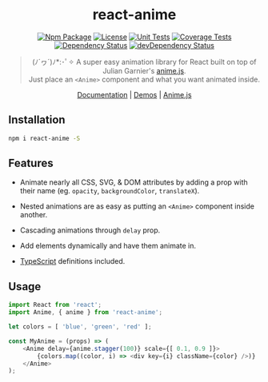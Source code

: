 <h1 align="center">react-anime</h1>

<div align="center">

[![Npm Package][npm-img]][npm-url]
[![License][license-img]][license-url]
[![Unit Tests][travis-img]][travis-url]
[![Coverage Tests][codecov-img]][codecov-url]
[![Dependency Status][david-img]][david-url]
[![devDependency Status][david-dev-img]][david-dev-url]

> (ﾉ´ヮ´)ﾉ*:･ﾟ✧  A super easy animation library for React built on top of Julian Garnier's [anime.js](https://github.com/juliangarnier/anime). <br>
> Just place an `<Anime>` component and what you want animated inside.

[Documentation](documentation.md) | [Demos](https://codepen.io/collection/nrkjgo/) | [Anime.js](https://github.com/juliangarnier/anime)

</div>

## Installation

```bash
npm i react-anime -S
```

## Features

- Animate nearly all CSS, SVG, & DOM attributes by adding a prop with their name (eg. `opacity`, `backgroundColor`, `translateX`).

- Nested animations are as easy as putting an `<Anime>` component inside another.

- Cascading animations through `delay` prop.

- Add elements dynamically and have them animate in.

- [TypeScript](http://typescriptlang.org/) definitions included.

## Usage

```js
import React from 'react';
import Anime, { anime } from 'react-anime';

let colors = [ 'blue', 'green', 'red' ];

const MyAnime = (props) => (
    <Anime delay={anime.stagger(100)} scale={[ 0.1, 0.9 ]}>
        {colors.map((color, i) => <div key={i} className={color} />)}
    </Anime>
);

```

[license-img]: http://img.shields.io/:license-mit-blue.svg?style=flat-square
[license-url]: https://opensource.org/licenses/MIT
[david-url]: https://david-dm.org/plus1tv/react-anime
[david-img]: https://david-dm.org/plus1tv/react-anime.svg?style=flat-square
[david-dev-url]: https://david-dm.org/plus1tv/react-anime#info=devDependencies
[david-dev-img]: https://david-dm.org/plus1tv/react-anime/dev-status.svg?style=flat-square
[travis-img]: https://img.shields.io/travis/com/plus1tv/react-anime?style=flat-square
[travis-url]: https://www.travis-ci.com/github/plus1tv/react-anime
[codecov-img]: https://img.shields.io/codecov/c/github/plus1tv/react-anime.svg?style=flat-square
[codecov-url]: https://codecov.io/gh/plus1tv/react-anime
[npm-img]: https://img.shields.io/npm/v/react-anime.svg?style=flat-square
[npm-url]: http://npm.im/react-anime
